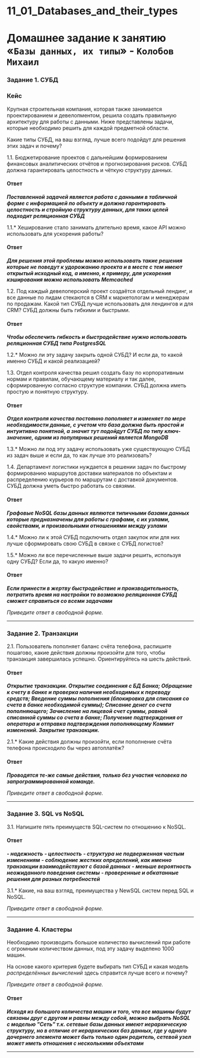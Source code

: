 # 11_01_Databases_and_their_types
# Домашнее задание к занятию «`Базы данных, их типы`» - `Колобов Михаил`

### Задание 1. СУБД

### Кейс
Крупная строительная компания, которая также занимается проектированием и девелопментом, решила создать 
правильную архитектуру для работы с данными. Ниже представлены задачи, которые необходимо решить для
каждой предметной области. 

Какие типы СУБД, на ваш взгляд, лучше всего подойдут для решения этих задач и почему? 
 
1.1. Бюджетирование проектов с дальнейшим формированием финансовых аналитических отчётов и прогнозирования рисков.
СУБД должна гарантировать целостность и чёткую структуру данных.

#### Ответ
***Поставленной задачей является работа с данными в табличной форме с информацией по объекту и должна гарантировать целостность и стройную структуру данных, для таких целей подходит реляционная СУБД***

1.1.* Хеширование стало занимать длительно время, какое API можно использовать для ускорения работы? 

#### Ответ
***Для решения этой проблемы можно использовать такие решения которые не поведут к удорожанию проекта и в месте с тем имеют открытый исходный код, а именно, к примеру, для ускорения кэширования можно использовать Memcached***

1.2. Под каждый девелоперский проект создаётся отдельный лендинг, и все данные по лидам стекаются в CRM к 
маркетологам и менеджерам по продажам. Какой тип СУБД лучше использовать для лендингов и для CRM? 
СУБД должны быть гибкими и быстрыми.

#### Ответ
***Чтобы обеспечить гибкость и быстродействие нужно использовать реляционная СУБД типа PostgresSQL***

1.2.* Можно ли эту задачу закрыть одной СУБД? И если да, то какой именно СУБД и какой реализацией?

1.3. Отдел контроля качества решил создать базу по корпоративным нормам и правилам, обучающему материалу 
и так далее, сформированную согласно структуре компании. СУБД должна иметь простую и понятную структуру.

#### Ответ
***Отдел контроля качества постоянно пополняет и изменяет по мере необходимости данные, с учетом что база должна быть простой и интуитивно понятной, а значит тут подойдут СУБД по типу ключ-значение, одним из популярных решений является MongoDB***

1.3.* Можно ли под эту задачу использовать уже существующую СУБД из задач выше и если да, то как лучше это 
реализовать?

1.4. Департамент логистики нуждается в решении задач по быстрому формированию маршрутов доставки материалов 
по объектам и распределению курьеров по маршрутам с доставкой документов. СУБД должна уметь быстро работать
со связями.

#### Ответ
***Графовые NoSQL базы данных являются типичными базами данных которые предназначены для работы с графами, с их узлами, свойствами, и произвольными отношениями между узлами***

1.4.* Можно ли к этой СУБД подключить отдел закупок или для них лучше сформировать свою СУБД в связке с СУБД 
логистов?

1.5.* Можно ли все перечисленные выше задачи решить, используя одну СУБД? Если да, то какую именно?

#### Ответ
***Если принести в жертву быстродействие и производительность, потратить время на настройки то возможно реляционная СУБД сможет справиться со всеми задачами***

*Приведите ответ в свободной форме.*

---

### Задание 2. Транзакции

2.1. Пользователь пополняет баланс счёта телефона, распишите пошагово, какие действия должны произойти для того, чтобы 
транзакция завершилась успешно. Ориентируйтесь на шесть действий.

#### Ответ
***Открытие транзакции. Открытие соединения с БД Банка;
Обращение к счету в банке и проверка наличия необходимых к переводу средств;
Введение суммы пополнения (блокировка для списания со счета в банке необходимой суммы);
Списание денег со счета пополняющего;
Зачисление на лицевой счет суммы, равной списанной суммы со счета в банке;
Получение подтверждения от оператора и отправка подтверждения пополняющему
Коммит изменений. Закрытие транзакции.***

2.1.* Какие действия должны произойти, если пополнение счёта телефона происходило бы через автоплатёж?

#### Ответ
***Проводятся те-же самые действия, только без участия человека по запрограммированной команде.***

*Приведите ответ в свободной форме.*

---

### Задание 3. SQL vs NoSQL

3.1. Напишите пять преимуществ SQL-систем по отношению к NoSQL. 

#### Ответ
***- надежность***
***- целостность***
***- структура не подверженная частым изменениям***
***- соблюдение жестких определений, как именно транзакции взаимодействуют с базой данных***
***- меньше вероятность неожиданного поведения системы***
***- проверенные и обкатанные решения для разных потребностей***

3.1.* Какие, на ваш взгляд, преимущества у NewSQL систем перед SQL и NoSQL.

*Приведите ответ в свободной форме.*

---

### Задание 4. Кластеры

Необходимо производить большое количество вычислений при работе с огромным количеством данных, под эту задачу 
выделено 1000 машин. 

На основе какого критерия будете выбирать тип СУБД и какая модель *распределённых вычислений* 
здесь справится лучше всего и почему?

*Приведите ответ в свободной форме.*

#### Ответ
***Исходя из большого количества машин и того, что все машины будут связаны друг с другом и равны между собой, можно выбрать NoSQL с моделью "Сеть" т.к. сетевые базы данных имеют иерархическую структуру, но в отличие от иерархических баз данных, где у одного дочернего элемента может быть только один родитель, сетевой узел может иметь отношения с несколькими объектами***

---
